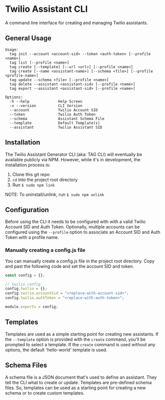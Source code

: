 Twilio Assistant CLI
========
A command line interface for creating and managing Twilio assistants.

## General Usage

```
Usage:
  tag init --account <account-sid> --token <auth-token> [--profile <name>]
  tag list [--profile <name>]
  tag create [--template] [--url <url>] [--profile <name>]
  tag create [--name <assistant-name>] [--schema <file>] [--profile <profile-name>]
  tag update --schema <file> [--profile <name>]
  tag delete --assistant <assistant-sid> [--profile <name>]
  tag export --assistant <assistant-sid> [--profile <name>]

Options:
  -h --help             Help Screen
  -v --version          CLI Version
  --account             Twilio Account SID
  --token               Twilio Auth Token
  --schema              Assistant Schema File
  --template            Default Template(s)
  --assistant           Twilio Assistant SID
```
## Installation
The Twilio Assistant Generator CLI (aka: TAG CLI) will eventually be available publicly via NPM. However, while it's in development, the installation process is:

 1. Clone this git repo
 2. `cd` into the project root directory
 3. Run `$ sudo npm link`

NOTE: To uninstall/unlink, run `$ sudo npm unlink`

## Configuration
Before using the CLI it needs to be configured with with a valid Twilio Account SID and Auth Token. Optionally, multiple accounts can be configured using the `--profile` option to associate an Account SID and Auth Token with a profile name. 

### Manually creating a config.js file
You can manually create a config.js file in the project root directory. Copy and past the following code and set the account SID and token.

```javascript
const config = {};

// twilio config
config.twilio = {};
config.twilio.accountSid = "<replace-with-account-sid>";
config.twilio.authToken = "<replace-with-auth-token>";

module.exports = config;
```

## Templates 
Templates are used as a simple starting point for creating new assistants. If the `--template` option is provided with the `create` command, you'll be prompted to select a template. If the `create` command is used without any options, the default 'hello-world' template is used.

## Schema Files
A schema file is a JSON document that's used to define an assistant. They tell the CLI what to create or update. Templates are pre-defined schema files. So, templates can be used as a starting point for creating a new schema or to create custom templates.
